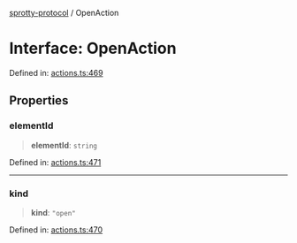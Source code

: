 
[sprotty-protocol](../globals) / OpenAction

# Interface: OpenAction

Defined in: [actions.ts:469](https://github.com/eclipse-sprotty/sprotty/blob/f9b2433481cc27a1ac0c92d525a92039ae7f6c76/packages/sprotty-protocol/src/actions.ts#L469)

## Properties

### elementId

> **elementId**: `string`

Defined in: [actions.ts:471](https://github.com/eclipse-sprotty/sprotty/blob/f9b2433481cc27a1ac0c92d525a92039ae7f6c76/packages/sprotty-protocol/src/actions.ts#L471)

***

### kind

> **kind**: `"open"`

Defined in: [actions.ts:470](https://github.com/eclipse-sprotty/sprotty/blob/f9b2433481cc27a1ac0c92d525a92039ae7f6c76/packages/sprotty-protocol/src/actions.ts#L470)
